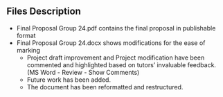 ## Files Description
- Final Proposal Group 24.pdf contains the final proposal in publishable format
- Final Proposal Group 24.docx shows modifications for the ease of marking
    -	Project draft improvement and Project modification have been commented and highlighted based on tutors’ invaluable feedback. (MS Word - Review - Show Comments)
    -	 Future work has been added.
    -	 The document has been reformatted and restructured.
